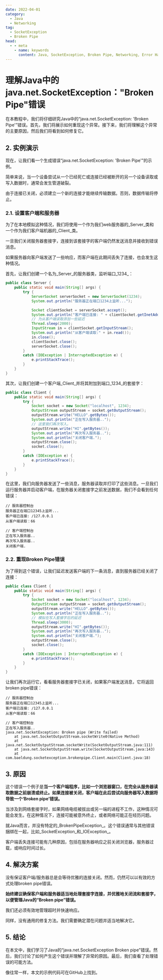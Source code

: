```yaml
---
date: 2022-04-01
category:
  - Java
  - Networking
tag:
  - SocketException
  - Broken Pipe
head:
  - - meta
    - name: keywords
      content: Java, SocketException, Broken Pipe, Networking, Error Handling
---
```

# 理解Java中的java.net.SocketException："Broken Pipe"错误

在本教程中，我们将仔细研究Java中的“java.net.SocketException: 'Broken Pipe'”错误。首先，我们将展示如何重现这个异常。接下来，我们将理解这个异常的主要原因，然后我们将看到如何修复它。

## 2. 实例演示

现在，让我们看一个生成错误“java.net.SocketException: 'Broken Pipe'”的示例。

简单来说，当一个设备尝试从一个已经死亡或连接已经被断开的另一个设备读取或写入数据时，通常会发生管道破裂。

由于连接已关闭，必须建立一个新的连接才能继续传输数据。否则，数据传输将停止。

### 2.1. 设置客户端和服务器

为了在本地模拟这种情况，我们将使用一个作为我们web服务器的_Server_类和一个作为我们客户端机器的_Client_类。

一旦我们关闭服务器套接字，连接到该套接字的客户端仍然发送消息并接收到错误消息。

如果服务器向客户端发送了一些响应，而客户端在此期间丢失了连接，也会发生这种情况。

首先，让我们创建一个名为_Server_的服务器类，监听端口_1234_：

```java
public class Server {
    public static void main(String[] args) {
        try {
            ServerSocket serverSocket = new ServerSocket(1234);
            System.out.println("服务器正在端口1234上监听...");
            
            Socket clientSocket = serverSocket.accept();
            System.out.println("客户端已连接: " + clientSocket.getInetAddress());
            // 为从客户端读取添加一些延迟
            Thread.sleep(2000);
            InputStream in = clientSocket.getInputStream();
            System.out.println("从客户端读取:" + in.read());
            in.close();
            clientSocket.close();
            serverSocket.close();
        }
        catch (IOException | InterruptedException e) {
            e.printStackTrace();
        }
    }
}
```

其次，让我们创建一个客户端_Client_并将其附加到端口_1234_的套接字：

```java
public class Client {
    public static void main(String[] args) {
        try {
            Socket socket = new Socket("localhost", 1234);
            OutputStream outputStream = socket.getOutputStream();
            outputStream.write("HELLO".getBytes());
            System.out.println("正在写入服务器..");
            // 这里我们再次写入。
            outputStream.write("HI".getBytes());
            System.out.println("再次写入服务器..");
            System.out.println("关闭客户端.");
            outputStream.close();
            socket.close();
        }
        catch (IOException e) {
            e.printStackTrace();
        }
    }
}
```

在这里，我们向服务器发送了一些消息，服务器读取并打印了这些消息。一旦我们运行服务器并启动客户端，在服务器关闭套接字之前发送数据，我们不会看到任何错误：

```plaintext
// 服务器控制台
服务器正在端口12345上监听...
客户端已连接: /127.0.0.1
从客户端读取：66

// 客户端控制台
正在写入服务器..
再次写入服务器..
关闭客户端.
```

### 2.2. 重现Broken Pipe错误

为了得到这个错误，让我们延迟发送客户端的下一条消息，直到服务器已经关闭了连接：

```java
public class Client {
    public static void main(String[] args) {
        try {
            Socket socket = new Socket("localhost", 1234);
            OutputStream outputStream = socket.getOutputStream();
            outputStream.write("HELLO".getBytes());
            System.out.println("正在写入服务器..");
            // 模拟在写入套接字后的延迟
            Thread.sleep(3000);
            outputStream.write("HI".getBytes());
            System.out.println("再次写入服务器..");
            System.out.println("关闭客户端.");
            outputStream.close();
            socket.close();
        }
        catch (IOException | InterruptedException e) {
            e.printStackTrace();
        }
    }
}
```

让我们再次运行它，看看服务器套接字已关闭，如果客户端发送消息，它将返回broken pipe错误：

```plaintext
// 服务器控制台
服务器正在端口12345上监听...
客户端已连接: /127.0.0.1
从客户端读取：66

// 客户端控制台
正在写入服务器..
java.net.SocketException: Broken pipe (Write failed)
    at java.net.SocketOutputStream.socketWrite0(Native Method)
    at java.net.SocketOutputStream.socketWrite(SocketOutputStream.java:111)
    at java.net.SocketOutputStream.write(SocketOutputStream.java:143)
    at com.baeldung.socketexception.brokenpipe.Client.main(Client.java:18)
```

## 3. 原因

这个错误一个例子是**当一个客户端程序，比如一个浏览器窗口，在完全从服务器读取数据之前崩溃或终止。如果连接被关闭，客户端在此后尝试向服务器写入数据将导致一个‘Broken pipe’错误。**

当涉及到网络套接字时，如果网络电缆被拔出或另一端的进程不工作，这种情况可能会发生。在这种情况下，连接可能被意外终止，或者网络可能正在经历问题。

就Java而言，并没有特定的_BrokenPipeException_。这个错误通常与其他错误捆绑在一起，比如_SocketException_和_IOException_。

客户端丢失连接可能有几种原因，包括在服务器响应之前关闭浏览器，服务器过载，或响应时间过长。

## 4. 解决方案

没有保证客户端/服务器总是会等待优雅的连接关闭。然而，仍然可以以有效的方式处理broken pipe错误。

**始终建议确保客户端和服务器适当地处理套接字连接，并优雅地关闭流和套接字，以便管理Java的“Broken pipe”错误。**

我们还必须有效地管理超时并快速响应。

同样，没有通用的修复方法。我们需要确定潜在问题并适当地解决它。

## 5. 结论

在本文中，我们学习了Java的“java.net.SocketException Broken pipe”错误。然后，我们讨论了如何产生这个错误并理解了异常的原因。最后，我们查看了处理错误的可能方法。

像往常一样，本文的示例代码可在GitHub上找到。